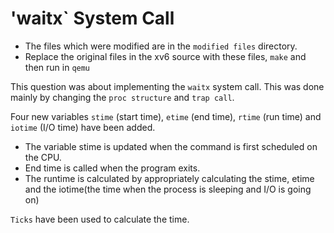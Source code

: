 # 'waitx` System Call

- The files which were modified are in the `modified files` directory.
- Replace the original files in the xv6 source with these files, `make` and then run in `qemu`

This question was about implementing the `waitx` system call. This was done mainly by changing the `proc structure` and `trap call`.

Four new variables `stime` (start time), `etime` (end time), `rtime` (run time) and `iotime` (I/O time) have been added.

- The variable stime is updated when the command is first scheduled on the CPU.
- End time is called when the program exits.
- The runtime is calculated by appropriately calculating the stime, etime and the iotime(the time when the process is sleeping and I/O is going on)

`Ticks` have been used to calculate the time.
